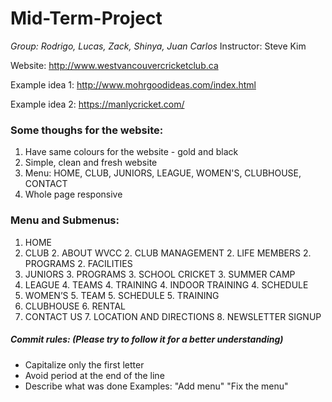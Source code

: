 # Mid-Term-Project

*Group: Rodrigo, Lucas, Zack, Shinya, Juan Carlos*
Instructor: Steve Kim

Website: http://www.westvancouvercricketclub.ca

Example idea 1: http://www.mohrgoodideas.com/index.html

Example idea 2: https://manlycricket.com/

### Some thoughs for the website:
1. Have same colours for the website - gold and black
2. Simple, clean and fresh website
3. Menu: HOME, CLUB, JUNIORS, LEAGUE, WOMEN'S, CLUBHOUSE, CONTACT
4. Whole page responsive

### Menu and Submenus:
1. HOME
2. CLUB
    2. ABOUT WVCC
    2. CLUB MANAGEMENT
    2. LIFE MEMBERS
    2. PROGRAMS
    2. FACILITIES
3. JUNIORS
    3. PROGRAMS
    3. SCHOOL CRICKET
    3. SUMMER CAMP
4. LEAGUE
    4. TEAMS
    4. TRAINING
    4. INDOOR TRAINING
    4. SCHEDULE
5. WOMEN’S
    5. TEAM
    5. SCHEDULE
    5. TRAINING
6. CLUBHOUSE
    6. RENTAL
7. CONTACT US
    7. LOCATION AND DIRECTIONS
    8. NEWSLETTER SIGNUP

##### Commit rules: (Please try to follow it for a better understanding)
- Capitalize only the first letter
- Avoid period at the end of the line
- Describe what was done 
Examples: "Add menu" "Fix the menu"
